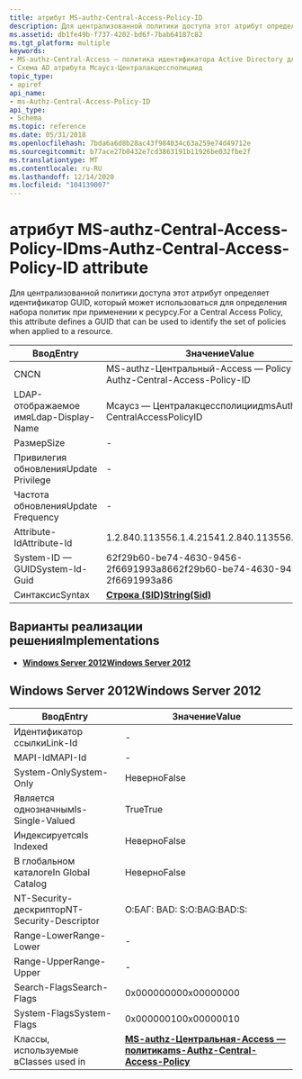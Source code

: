 ```yaml
---
title: атрибут MS-authz-Central-Access-Policy-ID
description: Для централизованной политики доступа этот атрибут определяет идентификатор GUID, который может использоваться для определения набора политик при применении к ресурсу.
ms.assetid: db1fe49b-f737-4202-bd6f-7bab64187c82
ms.tgt_platform: multiple
keywords:
- MS-authz-Central-Access — политика идентификатора Active Directory для атрибута ID
- Схема AD атрибута Мсаусз-Централакцессполициид
topic_type:
- apiref
api_name:
- ms-Authz-Central-Access-Policy-ID
api_type:
- Schema
ms.topic: reference
ms.date: 05/31/2018
ms.openlocfilehash: 7bda6a6d8b28ac43f984034c63a259e74d49712e
ms.sourcegitcommit: b77ace27b0432e7cd3863191b11926be032fbe2f
ms.translationtype: MT
ms.contentlocale: ru-RU
ms.lasthandoff: 12/14/2020
ms.locfileid: "104139007"
---
```

# <a name="ms-authz-central-access-policy-id-attribute"></a><span data-ttu-id="b1af4-105">атрибут MS-authz-Central-Access-Policy-ID</span><span class="sxs-lookup"><span data-stu-id="b1af4-105">ms-Authz-Central-Access-Policy-ID attribute</span></span>

<span data-ttu-id="b1af4-106">Для централизованной политики доступа этот атрибут определяет идентификатор GUID, который может использоваться для определения набора политик при применении к ресурсу.</span><span class="sxs-lookup"><span data-stu-id="b1af4-106">For a Central Access Policy, this attribute defines a GUID that can be used to identify the set of policies when applied to a resource.</span></span>



| <span data-ttu-id="b1af4-107">Ввод</span><span class="sxs-lookup"><span data-stu-id="b1af4-107">Entry</span></span> | <span data-ttu-id="b1af4-108">Значение</span><span class="sxs-lookup"><span data-stu-id="b1af4-108">Value</span></span> |
|-------------------|--------------------------------------|
| <span data-ttu-id="b1af4-109">CN</span><span class="sxs-lookup"><span data-stu-id="b1af4-109">CN</span></span>                | <span data-ttu-id="b1af4-110">MS-authz-Центральный-Access — Policy-ID</span><span class="sxs-lookup"><span data-stu-id="b1af4-110">ms-Authz-Central-Access-Policy-ID</span></span>    |
| <span data-ttu-id="b1af4-111">LDAP-отображаемое имя</span><span class="sxs-lookup"><span data-stu-id="b1af4-111">Ldap-Display-Name</span></span> | <span data-ttu-id="b1af4-112">Мсаусз — Централакцессполициид</span><span class="sxs-lookup"><span data-stu-id="b1af4-112">msAuthz-CentralAccessPolicyID</span></span>        |
| <span data-ttu-id="b1af4-113">Размер</span><span class="sxs-lookup"><span data-stu-id="b1af4-113">Size</span></span>              | \-                                   |
| <span data-ttu-id="b1af4-114">Привилегия обновления</span><span class="sxs-lookup"><span data-stu-id="b1af4-114">Update Privilege</span></span>  | \-                                   |
| <span data-ttu-id="b1af4-115">Частота обновления</span><span class="sxs-lookup"><span data-stu-id="b1af4-115">Update Frequency</span></span>  | \-                                   |
| <span data-ttu-id="b1af4-116">Attribute-Id</span><span class="sxs-lookup"><span data-stu-id="b1af4-116">Attribute-Id</span></span>      | <span data-ttu-id="b1af4-117">1.2.840.113556.1.4.2154</span><span class="sxs-lookup"><span data-stu-id="b1af4-117">1.2.840.113556.1.4.2154</span></span>              |
| <span data-ttu-id="b1af4-118">System-ID — GUID</span><span class="sxs-lookup"><span data-stu-id="b1af4-118">System-Id-Guid</span></span>    | <span data-ttu-id="b1af4-119">62f29b60-be74-4630-9456-2f6691993a86</span><span class="sxs-lookup"><span data-stu-id="b1af4-119">62f29b60-be74-4630-9456-2f6691993a86</span></span> |
| <span data-ttu-id="b1af4-120">Синтаксис</span><span class="sxs-lookup"><span data-stu-id="b1af4-120">Syntax</span></span>            | [<span data-ttu-id="b1af4-121">**Строка (SID)**</span><span class="sxs-lookup"><span data-stu-id="b1af4-121">**String(Sid)**</span></span>](s-string-sid.md)  |



## <a name="implementations"></a><span data-ttu-id="b1af4-122">Варианты реализации решения</span><span class="sxs-lookup"><span data-stu-id="b1af4-122">Implementations</span></span>

-   [<span data-ttu-id="b1af4-123">**Windows Server 2012**</span><span class="sxs-lookup"><span data-stu-id="b1af4-123">**Windows Server 2012**</span></span>](#windows-server-2012)

## <a name="windows-server-2012"></a><span data-ttu-id="b1af4-124">Windows Server 2012</span><span class="sxs-lookup"><span data-stu-id="b1af4-124">Windows Server 2012</span></span>



| <span data-ttu-id="b1af4-125">Ввод</span><span class="sxs-lookup"><span data-stu-id="b1af4-125">Entry</span></span> | <span data-ttu-id="b1af4-126">Значение</span><span class="sxs-lookup"><span data-stu-id="b1af4-126">Value</span></span> |
|------------------------|------------------------------------------------------------------------------------|
| <span data-ttu-id="b1af4-127">Идентификатор ссылки</span><span class="sxs-lookup"><span data-stu-id="b1af4-127">Link-Id</span></span>                | \-                                                                                 |
| <span data-ttu-id="b1af4-128">MAPI-Id</span><span class="sxs-lookup"><span data-stu-id="b1af4-128">MAPI-Id</span></span>                | \-                                                                                 |
| <span data-ttu-id="b1af4-129">System-Only</span><span class="sxs-lookup"><span data-stu-id="b1af4-129">System-Only</span></span>            | <span data-ttu-id="b1af4-130">Неверно</span><span class="sxs-lookup"><span data-stu-id="b1af4-130">False</span></span>                                                                              |
| <span data-ttu-id="b1af4-131">Является однозначным</span><span class="sxs-lookup"><span data-stu-id="b1af4-131">Is-Single-Valued</span></span>       | <span data-ttu-id="b1af4-132">True</span><span class="sxs-lookup"><span data-stu-id="b1af4-132">True</span></span>                                                                               |
| <span data-ttu-id="b1af4-133">Индексируется</span><span class="sxs-lookup"><span data-stu-id="b1af4-133">Is Indexed</span></span>             | <span data-ttu-id="b1af4-134">Неверно</span><span class="sxs-lookup"><span data-stu-id="b1af4-134">False</span></span>                                                                              |
| <span data-ttu-id="b1af4-135">В глобальном каталоге</span><span class="sxs-lookup"><span data-stu-id="b1af4-135">In Global Catalog</span></span>      | <span data-ttu-id="b1af4-136">Неверно</span><span class="sxs-lookup"><span data-stu-id="b1af4-136">False</span></span>                                                                              |
| <span data-ttu-id="b1af4-137">NT-Security-дескриптор</span><span class="sxs-lookup"><span data-stu-id="b1af4-137">NT-Security-Descriptor</span></span> | <span data-ttu-id="b1af4-138">О:БАГ: BAD: S:</span><span class="sxs-lookup"><span data-stu-id="b1af4-138">O:BAG:BAD:S:</span></span>                                                                       |
| <span data-ttu-id="b1af4-139">Range-Lower</span><span class="sxs-lookup"><span data-stu-id="b1af4-139">Range-Lower</span></span>            | \-                                                                                 |
| <span data-ttu-id="b1af4-140">Range-Upper</span><span class="sxs-lookup"><span data-stu-id="b1af4-140">Range-Upper</span></span>            | \-                                                                                 |
| <span data-ttu-id="b1af4-141">Search-Flags</span><span class="sxs-lookup"><span data-stu-id="b1af4-141">Search-Flags</span></span>           | <span data-ttu-id="b1af4-142">0x00000000</span><span class="sxs-lookup"><span data-stu-id="b1af4-142">0x00000000</span></span>                                                                         |
| <span data-ttu-id="b1af4-143">System-Flags</span><span class="sxs-lookup"><span data-stu-id="b1af4-143">System-Flags</span></span>           | <span data-ttu-id="b1af4-144">0x00000010</span><span class="sxs-lookup"><span data-stu-id="b1af4-144">0x00000010</span></span>                                                                         |
| <span data-ttu-id="b1af4-145">Классы, используемые в</span><span class="sxs-lookup"><span data-stu-id="b1af4-145">Classes used in</span></span>        | [<span data-ttu-id="b1af4-146">**MS-authz-Центральная-Access — политика**</span><span class="sxs-lookup"><span data-stu-id="b1af4-146">**ms-Authz-Central-Access-Policy**</span></span>](c-msauthz-centralaccesspolicy.md)<br/> |



 

 





